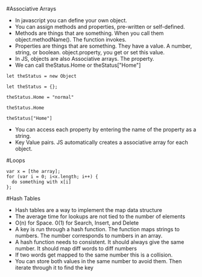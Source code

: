 #Associative Arrays

- In javascript you can define your own object.
- You can assign methods and properties, pre-written or self-defined.
- Methods are things that are something. When you call them object.methodName(). The function invokes.
- Properties are things that are something. They have a value. A number, string, or boolean. object.property, you get or set this value.
- In JS, objects are also Associative arrays. The property.
- We can call theStatus.Home or theStatus["Home"]
```
let theStatus = new Object

let theStatus = {};

theStatus.Home = "normal"

theStatus.Home

theStatus["Home"]

```
- You can access each property by entering the name of the property as a string.
- Key Value pairs. JS automatically creates a associative array for each object.

#Loops
```
var x = [the array];
for (var i = 0; i<x.length; i++) {
  do something with x[i]
};

```

#Hash Tables
- Hash tables are a way to implement the map data structure
- The average time for lookups are not tied to the number of elements
- O(n) for Space. 0(1) for Search, Insert, and Delete
- A key is run through a hash function. The function maps strings to numbers. The number corresponds to numbers in an array.
- A hash function needs to consistent. It should always give the same number. It should map diff words to diff numbers
- If two words get mapped to the same number this is a collision.
- You can store both values in the same number to avoid them. Then iterate through it to find the key
```


```
